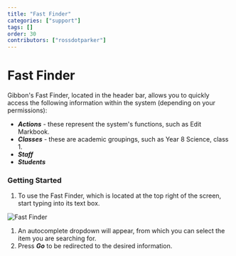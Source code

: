 ```yaml
---
title: "Fast Finder"
categories: ["support"]
tags: []
order: 30
contributors: ["rossdotparker"]
---
```

# Fast Finder

Gibbon's Fast Finder, located in the header bar, allows you to quickly access the following information within the system (depending on your permissions):

*   ___Actions___ - these represent the system's functions, such as Edit Markbook.
*   ___Classes___ - these are academic groupings, such as Year 8 Science, class 1.
*   ___Staff___
*   ___Students___

### Getting Started

1.  To use the Fast Finder, which is located at the top right of the screen, start typing into its text box.

![Fast Finder](https://docs.gibbonedu.org/img/teachers/fast-finder.png)

1.  An autocomplete dropdown will appear, from which you can select the item you are searching for.
2.  Press ___Go___ to be redirected to the desired information.
